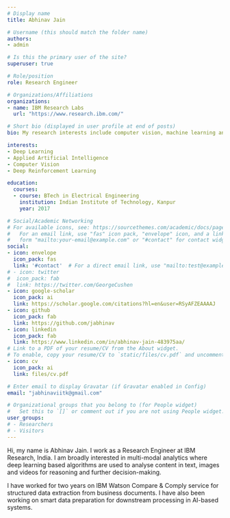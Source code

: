 ```yaml
---
# Display name
title: Abhinav Jain

# Username (this should match the folder name)
authors:
- admin

# Is this the primary user of the site?
superuser: true

# Role/position
role: Research Engineer

# Organizations/Affiliations
organizations:
- name: IBM Research Labs
  url: "https://www.research.ibm.com/"

# Short bio (displayed in user profile at end of posts)
bio: My research interests include computer vision, machine learning and deep reinforcement learning.

interests:
- Deep Learning
- Applied Artificial Intelligence
- Computer Vision
- Deep Reinforcement Learning

education:
  courses:
  - course: BTech in Electrical Engineering
    institution: Indian Institute of Technology, Kanpur
    year: 2017

# Social/Academic Networking
# For available icons, see: https://sourcethemes.com/academic/docs/page-builder/#icons
#   For an email link, use "fas" icon pack, "envelope" icon, and a link in the
#   form "mailto:your-email@example.com" or "#contact" for contact widget.
social:
- icon: envelope
  icon_pack: fas
  link: '#contact'  # For a direct email link, use "mailto:test@example.org".
# - icon: twitter
#  icon_pack: fab
#  link: https://twitter.com/GeorgeCushen
- icon: google-scholar
  icon_pack: ai
  link: https://scholar.google.com/citations?hl=en&user=RSyAFZEAAAAJ
- icon: github
  icon_pack: fab
  link: https://github.com/jabhinav
- icon: linkedin
  icon_pack: fab
  link: https://www.linkedin.com/in/abhinav-jain-483975aa/
# Link to a PDF of your resume/CV from the About widget.
# To enable, copy your resume/CV to `static/files/cv.pdf` and uncomment the lines below.
- icon: cv
  icon_pack: ai
  link: files/cv.pdf

# Enter email to display Gravatar (if Gravatar enabled in Config)
email: "jabhinaviitk@gmail.com"

# Organizational groups that you belong to (for People widget)
#   Set this to `[]` or comment out if you are not using People widget.
user_groups:
# - Researchers
# - Visitors
---
```


Hi, my name is Abhinav Jain. I work as a Research Engineer at IBM Research, India. I am broadly interested in multi-modal analytics where deep learning based algorithms are used to analyse content in text, images and videos for reasoning and further decision-making. 

I have worked for two years on IBM Watson Compare & Comply service for structured data extraction from business documents. I have also been working on smart data preparation for downstream processing in AI-based systems.

